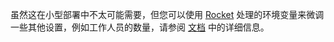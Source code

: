 虽然这在小型部署中不太可能需要，但您可以使用 [Rocket](https://rocket.rs) 处理的环境变量来微调一些其他设置，例如工作人员的数量，请参阅 [文档](https://rocket.rs/guide/configuration/#environment-variables) 中的详细信息。